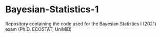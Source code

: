 # Bayesian-Statistics-1
Repository containing the code used for the Bayesian Statistics I (2021) exam (Ph.D. ECOSTAT, UniMiB)
